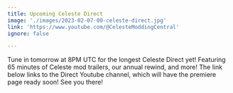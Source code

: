 ```yaml
---
title: Upcoming Celeste Direct
image: './images/2023-02-07-00-celeste-direct.jpg'
link: 'https://www.youtube.com/@CelesteModdingCentral'
ignore: false

---
```


Tune in tomorrow at 8PM UTC for the longest Celeste Direct yet! Featuring 65 minutes of Celeste mod trailers, our annual rewind, and more! The link below links to the Direct Youtube channel, which will have the premiere page ready soon! See you there!
